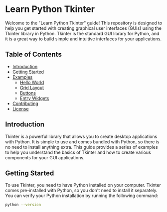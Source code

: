 # Learn Python Tkinter

Welcome to the "Learn Python Tkinter" guide! This repository is designed to help you get started with creating graphical user interfaces (GUIs) using the Tkinter library in Python. Tkinter is the standard GUI library for Python, and it is a great way to build simple and intuitive interfaces for your applications.

## Table of Contents

- [Introduction](#introduction)
- [Getting Started](#getting-started)
- [Examples](#examples)
  - [Hello World](#hello-world)
  - [Grid Layout](#grid-layout)
  - [Buttons](#buttons)
  - [Entry Widgets](#entry-widgets)
- [Contributing](#contributing)
- [License](#license)

## Introduction

Tkinter is a powerful library that allows you to create desktop applications with Python. It is simple to use and comes bundled with Python, so there is no need to install anything extra. This guide provides a series of examples to help you understand the basics of Tkinter and how to create various components for your GUI applications.

## Getting Started

To use Tkinter, you need to have Python installed on your computer. Tkinter comes pre-installed with Python, so you don't need to install it separately. You can verify your Python installation by running the following command:

```sh
python --version
